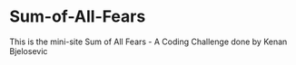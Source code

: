 # Sum-of-All-Fears
 This is the mini-site Sum of All Fears - A Coding Challenge done by Kenan Bjelosevic

